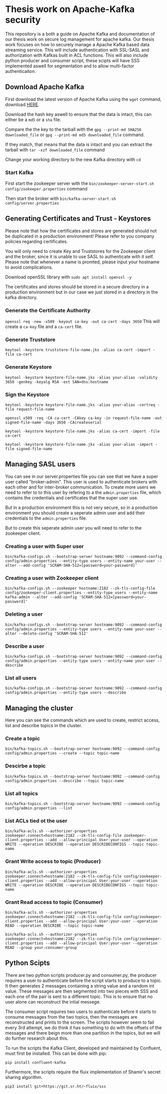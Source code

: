 # Thesis work on Apache-Kafka security
This repository is a both a guide on Apache Kafka and documentation of our thesis work on secure log management for apache kafka.
Our thesis work focuses on how to securely manage a Apache Kafka based data streaming service.
This will include authentication with SSL-SASL and authorization with Kafkas built in ACL functions.
This will also include python producer and consumer script, these scipts will have SSS implemented aswell for segmentation and to allow multi-factor authenticaiton.

## Download Apache Kafka

First download the latest version of Apache Kafka using the `wget` command, download [HERE](https://dlcdn.apache.org/kafka/).

Download the hash key aswell to ensure that the data is intact, this can either be a `md5` or a `sha` file.

Compare the the key to the tarball with the `gpg --print-md SHA256 downloaded_file` or `gpg --print-md md5 downloaded_file` command.

If they match, that means that the data is intact and you can extract the tarball with `tar -xzf downloaded_file` command

Change your working directory to the new Kafka directory with `cd`

### Start Kafka

First start the zookeeper server with the `bin/zookeeper-server-start.sh config/zookeeper.properties` command

Then start the broker with `bin/kafka-server-start.sh config/server.properties`

## Generating Certificates and Trust - Keystores

Please note that how the certificates and stores are generated should not be duplicated in a production environment!
Please refer to you company policies regarding certificates.

You will only need to create Key and Truststores for the Zookeeper client and the broker, since it is unable to use SASL to authenticate with it self.
Please note that whenever a name is promted, please input your hostname to avoid complications.

Download openSSL library with `sudo apt install openssl -y`

The certificates and stores should be stored in a secure directory in a production environment but in our case we just stored in a directory in the kafka directory.

### Generate the Certificate Authority
`openssl req -new -x509 -keyout ca-key -out ca-cert -days 3650`
This will create a `ca-key` file and a `ca-cert` file.

### Generate Truststore
`keytool -keystore truststore-file-name.jks -alias ca-cert -import -file ca-cert`

### Generate Keystore
`keytool -keystore keystore-file-name.jks -alias your-alias -validity 3650 -genkey -keyalg RSA -ext SAN=dns:hostname`

### Sign the Keystore
`keytool -keystore keystore-file-name.jks -alias your-alias -certreq -file request-file-name`

`openssl x509 -req -CA ca-cert -CAkey ca-key -in request-file-name -out signed-file-name -days 3650 -CAcreateserial`

`keytool -keystore keystore-file-name.jks -alias ca-cert -import -file ca-cert`

`keytool -keystore keystore-file-name.jks -alias your-alias -import -file signed-file-name`



## Managing SASL users

You can see in our server.properties file you can see that we have a super user called "broker-admin".
This user is used to authenticate brokers with each other and for inter-broker communication.
To create more users we need to refer to to this user by refering to a the `admin.properties` file, which contains the credentials and certificates that the super user use.

But in a production environment this is not very secure, so in a production environment you should create a seperate admin user and add their credentials to the `admin.properties` file.

But to create this seperate admin user you will need to refer to the zookeeper client.

### Creating a user with Super user

`bin/kafka-configs.sh --bootstrap-server hostname:9092 --command-config config/admin-properties --entity-type users --entity-name your-user --alter --add-config 'SCRAM-SHA-512=[password=your-password]'`

### Creating a user with Zookeeper client

`bin/kafka-configs.sh --zookeeper hostname:2182 --zk-tls-config-file config/zookeeper-client.properties --entity-type users --entity-name kafka-admin --alter --add-config 'SCRAM-SHA-512=[password=your-password]'`

### Deleting a user

`bin/kafka-configs.sh --bootstrap-server hostname:9092 --command-config config/admin.properties --entity-type users --entity-name your-user --alter --delete-config 'SCRAM-SHA-512'`

### Describe a user

`bin/kafka-configs.sh --bootstrap-server hostname:9092 --command-config config/admin.properties --entity-type users --entity-name your-user --describe`

### List all users

`bin/kafka-configs.sh --bootstrap-server hostname:9092 --command-config config/admin.properties --entity-type users --describe`


## Managing the cluster

Here you can see the commands which are used to create, restrict access, list and describe topics in the cluster.

### Create a topic

`bin/kafka-topics.sh --bootstrap-server hostname:9092 --command-config config/admin.properties --create --topic topic-name`

### Descirbe a topic

`bin/kafka-topics.sh --bootstrap-server hostname:9092 --command-config config/admin.properties --describe --topic topic-name`

### List all topics

`bin/kafka-topics.sh --bootstrap-server hostname:9092 --command-config config/admin.properties --list`

### List ACLs tied ot the user

`bin/kafka-acls.sh --authorizer-properties zookeeper.connect=hostname:2182 --zk-tls-config-file zookeeper-client.properties --add --allow-principal User:your-user --operation WRITE --operation DESCRIBE --operation DESCRIBECONFIGS --topic topic-name`

### Grant Write access to topic (Producer)

`bin/kafka-acls.sh --authorizer-properties zookeeper.connect=hostname:2182 --zk-tls-config-file config/zookeeper-client.properties --add --allow-principal User:your-user --operation WRITE --operation DESCRIBE --operation DESCRIBECONFIGS --topic topic-name`

### Grant Read access to topic (Consumer)

`bin/kafka-acls.sh --authorizer-properties zookeeper.connect=hostname:2182 --zk-tls-config-file config/zookeeper-client.properties --add --allow-principal User:your-user --operation READ --operation DESCRIBE --topic topic-name`

`bin/kafka-acls.sh --authorizer-properties zookeeper.connect=hostname:2182 --zk-tls-config-file config/zookeeper-client.properties --add --allow-principal User:your-user --operation READ --group your-consumer-group`


## Python Scipts

There are two python scripts producer.py and consumer.py, the producer requires a user to authenticate before the script starts to produce to a topic.
It then generates 2 messages containing a string value and a random int value.
These messages are then segmented into two pieces with SSS and each one of the pair is sent to a different topic. This is to ensure that no user alone can reconstruct the intial messege.

The consumer script requires two users to authenticate before it starts to consume messages from the two topics, then the messages are reconstructed and prints to the screen.
The scripts however seem to fail every 3rd attempt, we do think it has something to do with the offsets of the messages and there beign more than one partition in the topics, but we will do further research about this.

To run the scripts the Kafka Client, developed and maintained by Confluent, must first be installed. This can be done with pip:

`pip install confluent-kafka`

Furthermore, the scripts require the fluix implementation of Shamir's secret sharing algorithm.

`pip3 install git+https://git.sr.ht/~fluix/sss`
